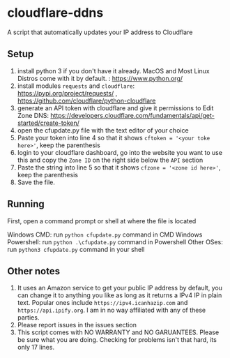 # cloudflare-ddns
A script that automatically updates your IP address to Cloudflare


## Setup

1. install python 3 if you don't have it already. MacOS and Most Linux Distros come with it by default. : https://www.python.org/
2. install modules `requests` and `cloudflare`: https://pypi.org/project/requests/ , https://github.com/cloudflare/python-cloudflare
3. generate an API token with cloudflare and give it permissions to Edit Zone DNS: https://developers.cloudflare.com/fundamentals/api/get-started/create-token/
4. open the cfupdate.py file with the text editor of your choice
5. Paste your token into line 4 so that it shows `cftoken = '<your toke here>'`, keep the parenthesis
6. login to your cloudflare dashboard, go into the website you want to use this and copy the `Zone ID` on the right side below the `API` section
7. Paste the string into line 5 so that it shows `cfzone = '<zone id here>'`, keep the parenthesis
8. Save the file.


## Running

 First, open a command prompt or shell at where the file is located

Windows CMD: run `python cfupdate.py` command in CMD
Windows Powershell: run `python .\cfupdate.py` command in Powershell
Other OSes: run `python3 cfupdate.py` command in your shell


## Other notes

1. It uses an Amazon service to get your public IP address by default, you can change it to anything you like as long as it returns a IPv4 IP in plain text. Popular ones include `https://ipv4.icanhazip.com` and `https://api.ipify.org`. I am in no way affiliated with any of these parties.
2. Please report issues in the issues section
3. This script comes with NO WARRANTY and NO GARUANTEES. Please be sure what you are doing. Checking for problems isn't that hard, its only 17 lines.
